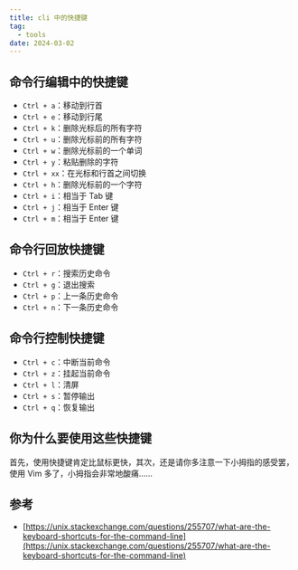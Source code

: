 ```yaml
---
title: cli 中的快捷键
tag:
  - tools
date: 2024-03-02
---
```


## 命令行编辑中的快捷键

- `Ctrl + a`：移动到行首
- `Ctrl + e`：移动到行尾
- `Ctrl + k`：删除光标后的所有字符
- `Ctrl + u`：删除光标前的所有字符
- `Ctrl + w`：删除光标前的一个单词
- `Ctrl + y`：粘贴删除的字符
- `Ctrl + xx`：在光标和行首之间切换
- `Ctrl + h`：删除光标前的一个字符
- `Ctrl + i`：相当于 Tab 键
- `Ctrl + j`：相当于 Enter 键
- `Ctrl + m`：相当于 Enter 键

## 命令行回放快捷键

- `Ctrl + r`：搜索历史命令
- `Ctrl + g`：退出搜索
- `Ctrl + p`：上一条历史命令
- `Ctrl + n`：下一条历史命令

## 命令行控制快捷键

- `Ctrl + c`：中断当前命令
- `Ctrl + z`：挂起当前命令
- `Ctrl + l`：清屏
- `Ctrl + s`：暂停输出
- `Ctrl + q`：恢复输出

## 你为什么要使用这些快捷键

首先，使用快捷键肯定比鼠标更快，其次，还是请你多注意一下小拇指的感受罢，使用 Vim 多了，小拇指会非常地酸痛……

## 参考

- [https://unix.stackexchange.com/questions/255707/what-are-the-keyboard-shortcuts-for-the-command-line](https://unix.stackexchange.com/questions/255707/what-are-the-keyboard-shortcuts-for-the-command-line)
